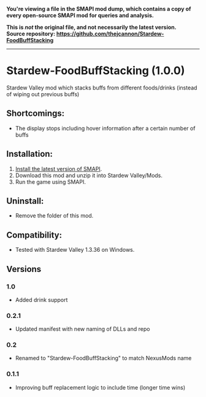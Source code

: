 **You're viewing a file in the SMAPI mod dump, which contains a copy of every open-source SMAPI mod
for queries and analysis.**

**This is _not_ the original file, and not necessarily the latest version.**  
**Source repository: https://github.com/thejcannon/Stardew-FoodBuffStacking**

----

# Stardew-FoodBuffStacking (1.0.0)
Stardew Valley mod which stacks buffs from different foods/drinks (instead of wiping out previous buffs)

## Shortcomings:
- The display stops including hover information after a certain number of buffs

## Installation:
1. [Install the latest version of SMAPI](https://smapi.io/).
2. Download this mod and unzip it into Stardew Valley/Mods.
3. Run the game using SMAPI.

## Uninstall:
- Remove the folder of this mod.

## Compatibility:
- Tested with Stardew Valley 1.3.36 on Windows.

## Versions
### 1.0
- Added drink support
### 0.2.1
- Updated manifest with new naming of DLLs and repo
### 0.2
- Renamed to "Stardew-FoodBuffStacking" to match NexusMods name
### 0.1.1
- Improving buff replacement logic to include time (longer time wins)
